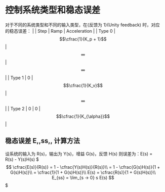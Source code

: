 # 控制系统类型和稳态误差

对于不同的系统类型和不同的输入类型，在{反馈为 1}(Unity feedback) 时，对应的稳态误差：
|        | Step                   | Ramp               | Acceleration |
| Type 0 | $$\cfrac{1}{K_p + 1}$$ | $$\infty$$         | $$\infty$$   |
| Type 1 | 0                      | $$\cfrac{1}{K_v}$$ | $$\infty$$   |
| Type 2 | 0                      | 0                  | $$\cfrac{1}{K_{\alpha}}$$ |

## 稳态误差 E,,ss,, 计算方法

设系统的输入为 R(s)，输出为 Y(s)，增益 G(s)，反馈 H(s)
则误差为：E(s) = R(s) - Y(s)H(s)
$$$
\cfrac{E(s)}{R(s)} = 1 - \cfrac{Y(s)H(s)}{R(s)}\\
                   = 1 - \cfrac{G(s)H(s)}{1 + G(s)H(s)}\\
                   = \cfrac{1}{1 + G(s)H(s)}\\
E(s) = \cfrac{R(s)}{1 + G(s)H(s)}\\
E_{ss} = \lim_{s -> 0} s E(s)
$$$


